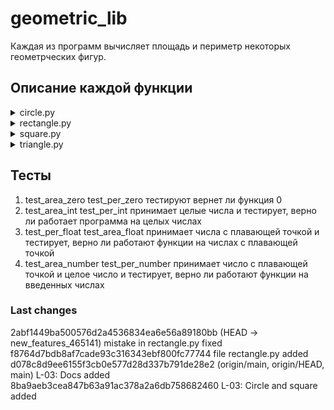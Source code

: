 # geometric_lib
Каждая из программ вычисляет площадь и периметр некоторых геометрческих фигур.
## Описание каждой функции
<details>
  <summary>
     circle.py
  </summary>
  1. area(r) - функция для нахождения площади круга<br/>
    Расчет происходит по формуле S = r * r * π<br/>
    Принимает одно целое число r<br/>
    Возвращает число типа float<br/>
    Пример вызова: area(2) => 12.5663706144<br/>
    <br/>
  2. perimeter(r) - функция для нахождения периметра круга<br/>
    Расчет происходит по формуле P = 2 * r * π<br/>
    Принимает одно целое число r<br/>
    Возвращает число типа float<br/>
    Пример вызова: perimeter(2) => 12.5663706144<br/>
</details>
<details>
  <summary>
     rectangle.py
  </summary>
  1.  area(a, b) - функция для нахождения площади прямоугольника <br/>
    Расчет происходит по формуле S = a * b<br/>
    Принимает два целых числа:<br/>
       &nbsp; (int) a - первая сторона прямоугольника<br/>
       &nbsp; (int) b - соседняя сторона прямоугольника<br/>
    Возвращает целое число<br/>
    Пример вызова: area(2, 4) => 8<br/>
    <br/>
  2. perimeter(a, b) - функция для нахождения периметра прямоугольника<br/>
    Расчет происходит по формуле P = 2 * (a + b)<br/>
    Принимает два целых числа:<br/>
       &nbsp; (int) a - первая сторона прямоугольника<br/>
       &nbsp; (int) b - соседняя сторона прямоугольника<br/>
    Возвращает целое число<br/>
    Пример вызова: perimeter(3, 4) => 14<br/>
</details>
<details>
  <summary>
     square.py
  </summary>
  1.  area(a) - функция для нахождения площади квадрата <br/>
    Расчет происходит по формуле S = a * a<br/>
    Принимает одно целое число:<br/>
       &nbsp; (int) a - сторона квадрата<br/>
    Возвращает целое число<br/>
    Пример вызова: area(4) => 16<br/>
    <br/>
  2. perimeter(a) - функция для нахождения периметра квадрата<br/>
    Расчет происходит по формуле P = 4 * a<br/>
    Принимает одно целое число:<br/>
       &nbsp; (int) a - сторона квадрата<br/>
    Возвращает целое число<br/>
    Пример вызова: perimeter(3) => 12<br/>
</details>
<details>
  <summary>
     triangle.py
  </summary>
  1.  area(a, h) - функция для нахождения площади треугольника<br/>
    Расчет происходит по формуле S = a * h / 2<br/>
    Принимает два целых числа:<br/>
       &nbsp; (int) a - первая сторона треугольника<br/>
       &nbsp; (int) h - высота треугольника<br/>
    Возвращает число типа float<br/>
    Пример вызова: area(4,5) => 10<br/>
    <br/>
  2. perimeter(a) - функция для нахождения периметра треугольника<br/>
    Расчет происходит по формуле P = a + b + c<br/>
    Принимает три целых числа:<br/>
       &nbsp; (int) a - первая сторона треугольникаа<br/>
       &nbsp; (int) b - вторая сторона треугольника<br/>
       &nbsp; (int) c - вторая сторона треугольника<br/>
    Возвращает целое число<br/>
    Пример вызова: perimeter(1, 2, 3) => 6<br/>
</details>

## Тесты
1. test_area_zero test_per_zero тестируют вернет ли функция 0
2. test_area_int test_per_int принимает целые числа и тестирует, верно ли работает программа на целых числах
3. test_per_float test_area_float принимает числа с плавающей точкой и тестирует, верно ли работают функции на числах с плавающей точкой
4. test_area_number test_per_number принимает число с плавающей точкой и целое число и тестирует, верно ли работают функции на введенных числах

### Last changes
2abf1449ba500576d2a4536834ea6e56a89180bb (HEAD -> new_features_465141) mistake in rectangle.py fixed<br/>
f8764d7bdb8af7cade93c316343ebf800fc77744 file rectangle.py added<br/>
d078c8d9ee6155f3cb0e577d28d337b791de28e2 (origin/main, origin/HEAD, main) L-03: Docs added<br/>
8ba9aeb3cea847b63a91ac378a2a6db758682460 L-03: Circle and square added<br/>
